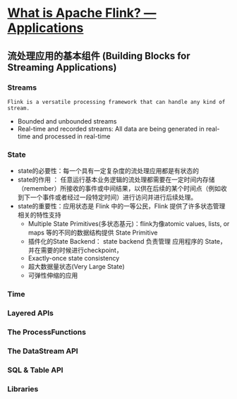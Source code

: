 # [What is Apache Flink? — Applications](https://flink.apache.org/flink-applications.html)


## 流处理应用的基本组件 (Building Blocks for Streaming Applications)

### Streams
    Flink is a versatile processing framework that can handle any kind of stream.
- Bounded and unbounded streams
- Real-time and recorded streams:  All data are being generated in real-time and processed in real-time 


### State
- state的必要性：每一个具有一定复杂度的流处理应用都是有状态的
- state的作用 ： 任意运行基本业务逻辑的流处理都需要在一定时间内存储（remember）所接收的事件或中间结果，以供在后续的某个时间点（例如收到下一个事件或者经过一段特定时间）进行访问并进行后续处理。
- state的重要性：应用状态是 Flink 中的一等公民，Flink 提供了许多状态管理相关的特性支持
   - Multiple State Primitives(多状态基元)：flink为像atomic values, lists, or maps 等的不同的数据结构提供 State Primitive
   - 插件化的State Backend： state backend 负责管理 应用程序的 State，并在需要的时候进行checkpoint，
   - Exactly-once state consistency
   - 超大数据量状态(Very Large State)
   - 可弹性伸缩的应用 
   
   
### Time



### Layered APIs



### The ProcessFunctions


### The DataStream API




### SQL & Table API




### Libraries
